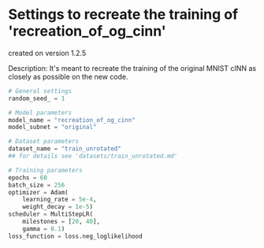# Settings to recreate the training of 'recreation_of_og_cinn'

created on version 1.2.5

Description: 
It's meant to recreate the training of the original MNIST cINN as closely as possible on the new code. 

```python
# General settings
random_seed_ = 1

# Model parameters
model_name = "recreation_of_og_cinn"
model_subnet = "original"

# Dataset parameters
dataset_name = "train_unrotated"
## for details see 'datasets/train_unrotated.md'

# Training parameters
epochs = 60
batch_size = 256
optimizer = Adam(
    learning_rate = 5e-4, 
    weight_decay = 1e-5)
scheduler = MultiStepLR(
    milestones = [20, 40],
    gamma = 0.1)
loss_function = loss.neg_loglikelihood
```